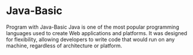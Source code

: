 # Java-Basic
Program with Java-Basic
Java is one of the most popular programming languages used to create Web applications and platforms. It was designed for flexibility, allowing developers to write code that would run on any machine, regardless of architecture or platform.

